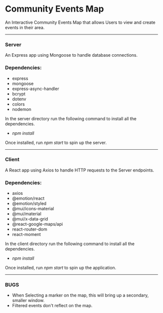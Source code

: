 # Community Events Map

An Interactive Community Events Map that allows Users to view and create events in their area. 

---------

### Server

An Express app using Mongoose to handle database connections.

### Dependencies:
- express
- mongoose
- express-async-handler
- bcrypt
- dotenv
- colors
- nodemon

In the server directory run the following command to install all the dependencies.
- *npm install* 

Once installed, run *npm start* to spin up the server. 

---------

### Client


A React app using Axios to handle HTTP requests to the Server endpoints.

### Dependencies:
- axios
- @emotion/react
- @emotion/styled
- @mui/icons-material
- @mui/material
- @mui/x-data-grid
- @react-google-maps/api
- react-router-dom
- react-moment


In the client directory run the following command to install all the dependencies. 
- *npm install* 

Once installed, run *npm start* to spin up the application. 

---------

### BUGS 

- When Selecting a marker on the map, this will bring up a secondary, smaller window.
- Filtered events don't reflect on the map. 


